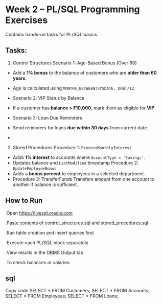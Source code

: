 # Week 2 – PL/SQL Programming Exercises

Contains hands-on tasks for PL/SQL basics.

## Tasks:

1. Control Structures
  Scenario 1: Age-Based Bonus (Over 60)
- Add a **1% bonus** to the balance of customers who are **older than 60 years**.
- Age is calculated using `MONTHS_BETWEEN(SYSDATE, DOB)/12`.
- Scenario 2: VIP Status by Balance
- If a customer has **balance > ₹10,000**, mark them as eligible for **VIP**.
- Scenario 3: Loan Due Reminders
- Send reminders for loans **due within 30 days** from current date.

- 
2. Stored Procedures
 Procedure 1: `ProcessMonthlyInterest`
- Adds **1% interest** to accounts where `AccountType = 'Savings'`.
- Updates balance and `LastModified` timestamp
Procedure 2: `UpdateEmployeeBonus`
- Adds a **bonus percent** to employees in a selected department.
- Procedure 3: TransferFunds
Transfers amount from one account to another if balance is sufficient.

## How to Run
.Open https://livesql.oracle.com

.Paste contents of control_structures.sql and stored_procedures.sql

.Run table creation and insert queries first

.Execute each PL/SQL block separately

.View results in the DBMS Output tab

.To check balances or salaries:

## sql
Copy code
SELECT * FROM Customers;
SELECT * FROM Accounts;
SELECT * FROM Employees;
SELECT * FROM Loans;
